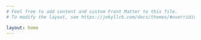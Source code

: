 ```yaml
---
# Feel free to add content and custom Front Matter to this file.
# To modify the layout, see https://jekyllrb.com/docs/themes/#overriding-theme-defaults

layout: home
---
```


<link href="https://fonts.googleapis.com/css?family=Prompt&display=swap" rel="stylesheet">
<link rel="stylesheet" href="{{'/blog/assets/css/style_font.css'}}" />
